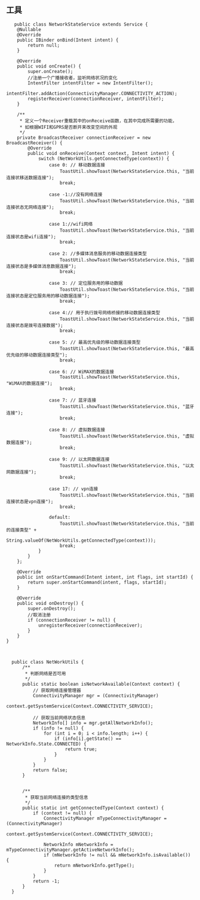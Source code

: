 ## 工具
   
       public class NetworkStateService extends Service {
        @Nullable
        @Override
        public IBinder onBind(Intent intent) {
            return null;
        }

        @Override
        public void onCreate() {
            super.onCreate();
            //注册一个广播接收者，监听网络状况的变化
            IntentFilter intentFilter = new IntentFilter();
            intentFilter.addAction(ConnectivityManager.CONNECTIVITY_ACTION);
            registerReceiver(connectionReceiver, intentFilter);
        }

        /**
         * 定义一个Receiver重载其中的onReceive函数，在其中完成所需要的功能，
         * 如根据WIFI和GPRS是否断开来改变空间的外观
         */
        private BroadcastReceiver connectionReceiver = new BroadcastReceiver() {
            @Override
            public void onReceive(Context context, Intent intent) {
                switch (NetWorkUtils.getConnectedType(context)) {
                    case 0: // 移动数据连接
                        ToastUtil.showToast(NetworkStateService.this, "当前连接状移送数据连接");
                        break;

                    case -1://没有网络连接
                        ToastUtil.showToast(NetworkStateService.this, "当前连接状态无网络连接");
                        break;

                    case 1://wifi网络
                        ToastUtil.showToast(NetworkStateService.this, "当前连接状态是wifi连接");
                        break;

                    case 2: //多媒体消息服务的移动数据连接类型
                        ToastUtil.showToast(NetworkStateService.this, "当前连接状态是多媒体消息数据连接");
                        break;

                    case 3: // 定位服务用的移动数据
                        ToastUtil.showToast(NetworkStateService.this, "当前连接状态是定位服务用的移动数据连接");
                        break;

                    case 4:// 用于执行拨号网络桥接的移动数据连接类型
                        ToastUtil.showToast(NetworkStateService.this, "当前连接状态是拨号连接数据");
                        break;

                    case 5: // 最高优先级的移动数据连接类型
                        ToastUtil.showToast(NetworkStateService.this, "最高优先级的移动数据连接类型");
                        break;

                    case 6: // WiMAX的数据连接
                        ToastUtil.showToast(NetworkStateService.this, "WiMAX的数据连接");
                        break;

                    case 7: // 蓝牙连接
                        ToastUtil.showToast(NetworkStateService.this, "蓝牙连接");
                        break;

                    case 8: // 虚拟数据连接
                        ToastUtil.showToast(NetworkStateService.this, "虚拟数据连接");
                        break;

                    case 9: // 以太网数据连接
                        ToastUtil.showToast(NetworkStateService.this, "以太网数据连接");
                        break;

                    case 17: // vpn连接
                        ToastUtil.showToast(NetworkStateService.this, "当前连接状态是vpn连接");
                        break;

                    default:
                        ToastUtil.showToast(NetworkStateService.this, "当前的连接类型" +
                                String.valueOf(NetWorkUtils.getConnectedType(context)));
                        break;
                }
            }
        };

        @Override
        public int onStartCommand(Intent intent, int flags, int startId) {
            return super.onStartCommand(intent, flags, startId);
        }

        @Override
        public void onDestroy() {
            super.onDestroy();
            //取消注册
            if (connectionReceiver != null) {
                unregisterReceiver(connectionReceiver);
            }
        }
    }
    
    

      public class NetWorkUtils {
          /**
           * 判断网络是否可用
           */
          public static boolean isNetworkAvailable(Context context) {
              // 获取网络连接管理器
              ConnectivityManager mgr = (ConnectivityManager)
                      context.getSystemService(Context.CONNECTIVITY_SERVICE);

              // 获取当前网络状态信息
              NetworkInfo[] info = mgr.getAllNetworkInfo();
              if (info != null) {
                  for (int i = 0; i < info.length; i++) {
                      if (info[i].getState() == NetworkInfo.State.CONNECTED) {
                          return true;
                      }
                  }
              }
              return false;
          }


          /**
           * 获取当前网络连接的类型信息
           */
          public static int getConnectedType(Context context) {
              if (context != null) {
                  ConnectivityManager mTypeConnectivityManager = (ConnectivityManager)
                          context.getSystemService(Context.CONNECTIVITY_SERVICE);

                  NetworkInfo mNetworkInfo = mTypeConnectivityManager.getActiveNetworkInfo();
                  if (mNetworkInfo != null && mNetworkInfo.isAvailable()) {
                      return mNetworkInfo.getType();
                  }
              }
              return -1;
          }
      }
